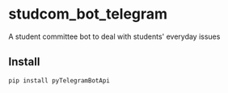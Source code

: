 # studcom_bot_telegram
A student committee bot to deal with students' everyday issues
## Install
```
pip install pyTelegramBotApi 
```


